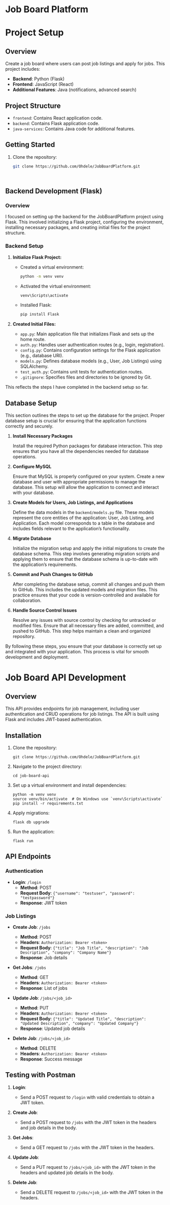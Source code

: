# Job Board Platform

# Project Setup

## Overview
Create a job board where users can post job listings and apply for jobs. This project includes:
- **Backend**: Python (Flask)
- **Frontend**: JavaScript (React)
- **Additional Features**: Java (notifications, advanced search)

## Project Structure
- `frontend`: Contains React application code.
- `backend`: Contains Flask application code.
- `java-services`: Contains Java code for additional features.

## Getting Started
1. Clone the repository:
   ```bash
   git clone https://github.com/Ohdele/JobBoardPlatform.git




## Backend Development (Flask)

### Overview
I focused on setting up the backend for the JobBoardPlatform project using Flask. This involved initializing a Flask project, configuring the environment, installing necessary packages, and creating initial files for the project structure.

### Backend Setup

1. **Initialize Flask Project:**
   - Created a virtual environment:
     ```bash
     python -m venv venv
     ```
   - Activated the virtual environment:
     ```bash
     venv\Scripts\activate
     ```
   - Installed Flask:
     ```bash
     pip install Flask
     ```

2. **Created Initial Files:**
   - `app.py`: Main application file that initializes Flask and sets up the home route.
   - `auth.py`: Handles user authentication routes (e.g., login, registration).
   - `config.py`: Contains configuration settings for the Flask application (e.g., database URI).
   - `models.py`: Defines database models (e.g., User, Job Listings) using SQLAlchemy.
   - `test_auth.py`: Contains unit tests for authentication routes.
   - `.gitignore`: Specifies files and directories to be ignored by Git.

This reflects the steps I have completed in the backend setup so far.


## Database Setup

This section outlines the steps to set up the database for the project. Proper database setup is crucial for ensuring that the application functions correctly and securely.

1. **Install Necessary Packages**

   Install the required Python packages for database interaction. This step ensures that you have all the dependencies needed for database operations.

2. **Configure MySQL**

   Ensure that MySQL is properly configured on your system. Create a new database and user with appropriate permissions to manage the database. This setup will allow the application to connect and interact with your database.

3. **Create Models for Users, Job Listings, and Applications**

   Define the data models in the `backend/models.py` file. These models represent the core entities of the application: User, Job Listing, and Application. Each model corresponds to a table in the database and includes fields relevant to the application’s functionality.

4. **Migrate Database**

   Initialize the migration setup and apply the initial migrations to create the database schema. This step involves generating migration scripts and applying them to ensure that the database schema is up-to-date with the application’s requirements.

5. **Commit and Push Changes to GitHub**

   After completing the database setup, commit all changes and push them to GitHub. This includes the updated models and migration files. This practice ensures that your code is version-controlled and available for collaboration.

6. **Handle Source Control Issues**

   Resolve any issues with source control by checking for untracked or modified files. Ensure that all necessary files are added, committed, and pushed to GitHub. This step helps maintain a clean and organized repository.

By following these steps, you ensure that your database is correctly set up and integrated with your application. This process is vital for smooth development and deployment.



# Job Board API Development

## Overview

This API provides endpoints for job management, including user authentication and CRUD operations for job listings. The API is built using Flask and includes JWT-based authentication.

## Installation

1. Clone the repository:
    ```
    git clone https://github.com/Ohdele/JobBoardPlatform.git
    ```

2. Navigate to the project directory:
    ```
    cd job-board-api
    ```

3. Set up a virtual environment and install dependencies:
    ```
    python -m venv venv
    source venv/bin/activate  # On Windows use `venv\Scripts\activate`
    pip install -r requirements.txt
    ```

4. Apply migrations:
    ```
    flask db upgrade
    ```

5. Run the application:
    ```
    flask run
    ```

## API Endpoints

### Authentication

- **Login**: `/login`
  - **Method**: POST
  - **Request Body**: `{"username": "testuser", "password": "testpassword"}`
  - **Response**: JWT token

### Job Listings

- **Create Job**: `/jobs`
  - **Method**: POST
  - **Headers**: `Authorization: Bearer <token>`
  - **Request Body**: `{"title": "Job Title", "description": "Job Description", "company": "Company Name"}`
  - **Response**: Job details

- **Get Jobs**: `/jobs`
  - **Method**: GET
  - **Headers**: `Authorization: Bearer <token>`
  - **Response**: List of jobs

- **Update Job**: `/jobs/<job_id>`
  - **Method**: PUT
  - **Headers**: `Authorization: Bearer <token>`
  - **Request Body**: `{"title": "Updated Title", "description": "Updated Description", "company": "Updated Company"}`
  - **Response**: Updated job details

- **Delete Job**: `/jobs/<job_id>`
  - **Method**: DELETE
  - **Headers**: `Authorization: Bearer <token>`
  - **Response**: Success message

## Testing with Postman

1. **Login**: 
   - Send a POST request to `/login` with valid credentials to obtain a JWT token.

2. **Create Job**:
   - Send a POST request to `/jobs` with the JWT token in the headers and job details in the body.

3. **Get Jobs**:
   - Send a GET request to `/jobs` with the JWT token in the headers.

4. **Update Job**:
   - Send a PUT request to `/jobs/<job_id>` with the JWT token in the headers and updated job details in the body.

5. **Delete Job**:
   - Send a DELETE request to `/jobs/<job_id>` with the JWT token in the headers.



